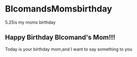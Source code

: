 # BlcomandsMomsbirthday
 5.25is my moms birthday

<h2>Happy Birthday Blcomand's Mom!!!</h2>

Today is your birthday mom,and I want to say something to you 
